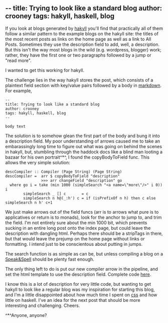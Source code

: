 --
title: Trying to look like a standard blog
author: crooney
tags: hakyll, haskell, blog
--

If you look at blogs generated by [hakyll](//jaspervdj.be/hakyll/) you'll find that practically all of them follow a similar pattern to the example blogs on the hakyll site:  the titles of the most recent posts as links on the home page as well as a link to All Posts.  Sometimes they use the description field to add, well, a description. But this isn't the way most blogs in the wild (e.g. wordpress, blogger) work; rather, they have the first one or two paragraphs followed by a jump or "read more".

I wanted to get this working for hakyll.<a name="more"/>

The challenge lies in the way hakyll stores the post, which consists of a plaintext field section with key/value pairs followed by a body in [markdown](//daringfireball.net/projects/markdown).  For example,

    --
    title: Trying to look like a standard blog
    author: crooney
    tags: hakyll, haskell, blog
    --
    
    body text

The solution is to somehow glean the first part of the body and bung it into a description field.  My poor understanding of arrows caused me to take an embarassingly long time to figure out what was going on behind the scenes in hakyll, but, stumbling through the haddock docs like a blind man looting a bazaar for his own portrait^*^, I found the copyBodyToField func.  This allows the very simple solution:

    descCompiler :: Compiler (Page String) (Page String)
    descCompiler =  arr $ copyBodyToField "description"
                    >>> arr changeField "description" go 
      where go i = take (min 1000 (simpleSearch "<a name=\"more\"/>" i 0)) i
            simpleSearch _ [] c       = c
            simpleSearch n h@(_:h') c = if (isPrefixOf n h) then c else simpleSearch n h' c+1 

We just make arrows out of the field funcs (arr is to arrows what pure is to applicatives or return is to monads), look for the anchor to jump to, and trim the field.  I'm not entirely sure about the min 1000 bit, which prevents sucking in an entire long post onto the index page, but could leave the description with dangling html.  Perhaps there should be a stripTags in there, but that would leave the prejump on the home page without links or formatting.  I intend just to be conscientous about putting in jumps.

The search function is as simple as can be, but unless compiling a blog on a [Speak&Spell](http://en.wikipedia.org/wiki/Speak_%26_Spell_(toy)) should be plenty fast enough.

The only thing left to do is put our new compiler arrow in the pipeline, and set the html template to use the description field.  Complete code [here](https://github.com/crooney/pbind.git).

I know this is a lot of description for very little code, but wanting to get hakyll to look like a regular blog was my inspiration for starting this blog, and I'm a little disappointed about how much time I spent on [css](2012-12-29-welcome-to.html) and how little on haskell.  I've an idea for the next post that should be more interesting and challenging.  Cheers. 

^*^Anyone, anyone?